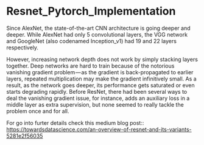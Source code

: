 # Resnet_Pytorch_Implementation
Since AlexNet, the state-of-the-art CNN architecture is going deeper and deeper. While AlexNet had only 5 convolutional layers, the VGG network and GoogleNet (also codenamed Inception_v1) had 19 and 22 layers respectively.

However, increasing network depth does not work by simply stacking layers together. Deep networks are hard to train because of the notorious vanishing gradient problem — as the gradient is back-propagated to earlier layers, repeated multiplication may make the gradient infinitively small. As a result, as the network goes deeper, its performance gets saturated or even starts degrading rapidly.
Before ResNet, there had been several ways to deal the vanishing gradient issue, for instance, adds an auxiliary loss in a middle layer as extra supervision, but none seemed to really tackle the problem once and for all.

For go into furter details check this medium blog post::
https://towardsdatascience.com/an-overview-of-resnet-and-its-variants-5281e2f56035
                                     
